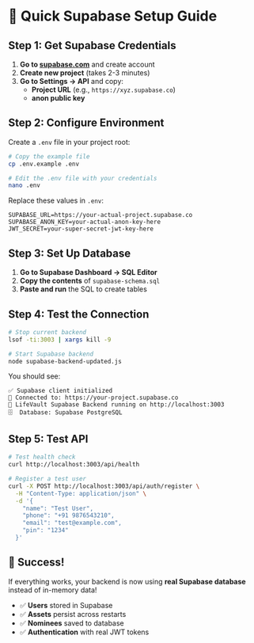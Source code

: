 # 🚀 Quick Supabase Setup Guide

## Step 1: Get Supabase Credentials

1. **Go to [supabase.com](https://supabase.com)** and create account
2. **Create new project** (takes 2-3 minutes)
3. **Go to Settings → API** and copy:
   - **Project URL** (e.g., `https://xyz.supabase.co`)
   - **anon public key** 

## Step 2: Configure Environment

Create a `.env` file in your project root:

```bash
# Copy the example file
cp .env.example .env

# Edit the .env file with your credentials
nano .env
```

Replace these values in `.env`:
```env
SUPABASE_URL=https://your-actual-project.supabase.co
SUPABASE_ANON_KEY=your-actual-anon-key-here
JWT_SECRET=your-super-secret-jwt-key-here
```

## Step 3: Set Up Database

1. **Go to Supabase Dashboard → SQL Editor**
2. **Copy the contents** of `supabase-schema.sql`
3. **Paste and run** the SQL to create tables

## Step 4: Test the Connection

```bash
# Stop current backend
lsof -ti:3003 | xargs kill -9

# Start Supabase backend
node supabase-backend-updated.js
```

You should see:
```
✅ Supabase client initialized
🔗 Connected to: https://your-project.supabase.co
🚀 LifeVault Supabase Backend running on http://localhost:3003
🗄️  Database: Supabase PostgreSQL
```

## Step 5: Test API

```bash
# Test health check
curl http://localhost:3003/api/health

# Register a test user
curl -X POST http://localhost:3003/api/auth/register \
  -H "Content-Type: application/json" \
  -d '{
    "name": "Test User",
    "phone": "+91 9876543210", 
    "email": "test@example.com",
    "pin": "1234"
  }'
```

## 🎉 Success!

If everything works, your backend is now using **real Supabase database** instead of in-memory data!

- ✅ **Users** stored in Supabase
- ✅ **Assets** persist across restarts  
- ✅ **Nominees** saved to database
- ✅ **Authentication** with real JWT tokens 